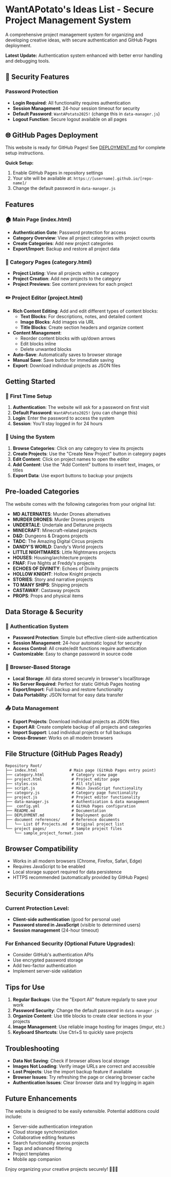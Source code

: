 # WantAPotato's Ideas List - Secure Project Management System

A comprehensive project management system for organizing and developing creative ideas, with secure authentication and GitHub Pages deployment.

**Latest Update:** Authentication system enhanced with better error handling and debugging tools.

## 🔐 Security Features

### **Password Protection**
- **Login Required**: All functionality requires authentication
- **Session Management**: 24-hour session timeout for security
- **Default Password**: `WantAPotato2025!` (change this in `data-manager.js`)
- **Logout Function**: Secure logout available on all pages

## 🌐 GitHub Pages Deployment

This website is ready for GitHub Pages! See [DEPLOYMENT.md](DEPLOYMENT.md) for complete setup instructions.

**Quick Setup:**
1. Enable GitHub Pages in repository settings
2. Your site will be available at: `https://[username].github.io/[repo-name]/`
3. Change the default password in `data-manager.js`

## Features

### 🏠 Main Page (index.html)
- **Authentication Gate**: Password protection for access
- **Category Overview**: View all project categories with project counts
- **Create Categories**: Add new project categories
- **Export/Import**: Backup and restore all project data

### 📁 Category Pages (category.html)
- **Project Listing**: View all projects within a category
- **Project Creation**: Add new projects to the category
- **Project Previews**: See content previews for each project

### ✏️ Project Editor (project.html)
- **Rich Content Editing**: Add and edit different types of content blocks:
  - **Text Blocks**: For descriptions, notes, and detailed content
  - **Image Blocks**: Add images via URL
  - **Title Blocks**: Create section headers and organize content
- **Content Management**:
  - Reorder content blocks with up/down arrows
  - Edit blocks inline
  - Delete unwanted blocks
- **Auto-Save**: Automatically saves to browser storage
- **Manual Save**: Save button for immediate saving
- **Export**: Download individual projects as JSON files

## Getting Started

### 🔐 **First Time Setup**
1. **Authentication**: The website will ask for a password on first visit
2. **Default Password**: `WantAPotato2025!` (you can change this)
3. **Login**: Enter the password to access the system
4. **Session**: You'll stay logged in for 24 hours

### 📝 **Using the System**
1. **Browse Categories**: Click on any category to view its projects
2. **Create Projects**: Use the "Create New Project" button in category pages
3. **Edit Content**: Click on project names to open the editor
4. **Add Content**: Use the "Add Content" buttons to insert text, images, or titles
5. **Export Data**: Use export buttons to backup your projects

## Pre-loaded Categories

The website comes with the following categories from your original list:

- **MD ALTERNATES**: Murder Drones alternatives
- **MURDER DRONES**: Murder Drones projects
- **UNDERTALE**: Undertale and Deltarune projects
- **MINECRAFT**: Minecraft-related projects
- **D&D**: Dungeons & Dragons projects
- **TADC**: The Amazing Digital Circus projects
- **DANDY'S WORLD**: Dandy's World projects
- **LITTLE NIGHTMARES**: Little Nightmares projects
- **HOUSES**: Housing/architecture projects
- **FNAF**: Five Nights at Freddy's projects
- **ECHOES OF DIVINITY**: Echoes of Divinity projects
- **HOLLOW KNIGHT**: Hollow Knight projects
- **STORIES**: Story and narrative projects
- **TO MANY SHIPS**: Shipping projects
- **CASTAWAY**: Castaway projects
- **PROPS**: Props and physical items

## Data Storage & Security

### 🔐 **Authentication System**
- **Password Protection**: Simple but effective client-side authentication
- **Session Management**: 24-hour automatic logout for security
- **Access Control**: All create/edit functions require authentication
- **Customizable**: Easy to change password in source code

### 💾 **Browser-Based Storage**
- **Local Storage**: All data stored securely in browser's localStorage
- **No Server Required**: Perfect for static GitHub Pages hosting
- **Export/Import**: Full backup and restore functionality
- **Data Portability**: JSON format for easy data transfer

### 📤 **Data Management**
- **Export Projects**: Download individual projects as JSON files
- **Export All**: Create complete backup of all projects and categories
- **Import Support**: Load individual projects or full backups
- **Cross-Browser**: Works on all modern browsers

## File Structure (GitHub Pages Ready)

```
Repository Root/
├── index.html              # Main page (GitHub Pages entry point)
├── category.html            # Category view page
├── project.html             # Project editor page
├── styles.css               # All styling
├── script.js                # Main JavaScript functionality
├── category.js              # Category page functionality
├── project.js               # Project editor functionality
├── data-manager.js          # Authentication & data management
├── _config.yml              # GitHub Pages configuration
├── README.md                # Documentation
├── DEPLOYMENT.md            # Deployment guide
├── document references/     # Reference documents
│   └── List Of Projects.md  # Original project list
└── project pages/           # Sample project files
    └── sample_project_format.json
```

## Browser Compatibility

- Works in all modern browsers (Chrome, Firefox, Safari, Edge)
- Requires JavaScript to be enabled
- Local storage support required for data persistence
- HTTPS recommended (automatically provided by GitHub Pages)

## Security Considerations

### **Current Protection Level:**
- **Client-side authentication** (good for personal use)
- **Password stored in JavaScript** (visible to determined users)
- **Session management** (24-hour timeout)

### **For Enhanced Security (Optional Future Upgrades):**
- Consider GitHub's authentication APIs
- Use encrypted password storage
- Add two-factor authentication
- Implement server-side validation

## Tips for Use

1. **Regular Backups**: Use the "Export All" feature regularly to save your work
2. **Password Security**: Change the default password in `data-manager.js`
3. **Organize Content**: Use title blocks to create clear sections in your projects
4. **Image Management**: Use reliable image hosting for images (imgur, etc.)
5. **Keyboard Shortcuts**: Use Ctrl+S to quickly save projects

## Troubleshooting

- **Data Not Saving**: Check if browser allows local storage
- **Images Not Loading**: Verify image URLs are correct and accessible
- **Lost Projects**: Use the import backup feature if available
- **Browser Issues**: Try refreshing the page or clearing browser cache
- **Authentication Issues**: Clear browser data and try logging in again

## Future Enhancements

The website is designed to be easily extensible. Potential additions could include:
- Server-side authentication integration
- Cloud storage synchronization
- Collaborative editing features
- Search functionality across projects
- Tags and advanced filtering
- Project templates
- Mobile app companion

Enjoy organizing your creative projects securely! 🥔✨🔐
